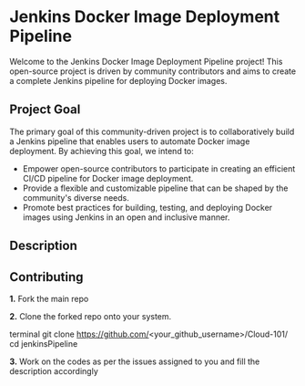 # Jenkins Docker Image Deployment Pipeline

Welcome to the Jenkins Docker Image Deployment Pipeline project! This open-source project is driven by community contributors and aims to create a complete Jenkins pipeline for deploying Docker images.

## Project Goal

The primary goal of this community-driven project is to collaboratively build a Jenkins pipeline that enables users to automate Docker image deployment. By achieving this goal, we intend to:

- Empower open-source contributors to participate in creating an efficient CI/CD pipeline for Docker image deployment.
- Provide a flexible and customizable pipeline that can be shaped by the community's diverse needs.
- Promote best practices for building, testing, and deploying Docker images using Jenkins in an open and inclusive manner.


## Description

## Contributing

**1.** Fork the main repo

**2.** Clone the forked repo onto your system.

terminal
git clone https://github.com/<your_github_username>/Cloud-101/
cd jenkinsPipeline


**3.** Work on the codes as per the issues assigned to you and fill the description accordingly
